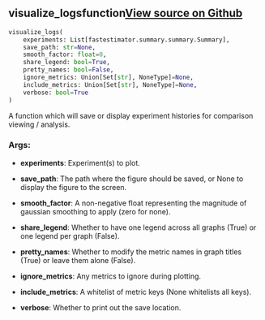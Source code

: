 ## visualize_logs<span class="tag">function</span><a class="sourcelink" href=https://github.com/fastestimator/fastestimator/blob/r1.1/fastestimator/summary/logs/log_plot.py/#L370-L407>View source on Github</a>
```python
visualize_logs(
	experiments: List[fastestimator.summary.summary.Summary],
	save_path: str=None,
	smooth_factor: float=0,
	share_legend: bool=True,
	pretty_names: bool=False,
	ignore_metrics: Union[Set[str], NoneType]=None,
	include_metrics: Union[Set[str], NoneType]=None,
	verbose: bool=True
)
```
A function which will save or display experiment histories for comparison viewing / analysis.


<h3>Args:</h3>


* **experiments**: Experiment(s) to plot.

* **save_path**: The path where the figure should be saved, or None to display the figure to the screen.

* **smooth_factor**: A non-negative float representing the magnitude of gaussian smoothing to apply (zero for none).

* **share_legend**: Whether to have one legend across all graphs (True) or one legend per graph (False).

* **pretty_names**: Whether to modify the metric names in graph titles (True) or leave them alone (False).

* **ignore_metrics**: Any metrics to ignore during plotting.

* **include_metrics**: A whitelist of metric keys (None whitelists all keys).

* **verbose**: Whether to print out the save location.

